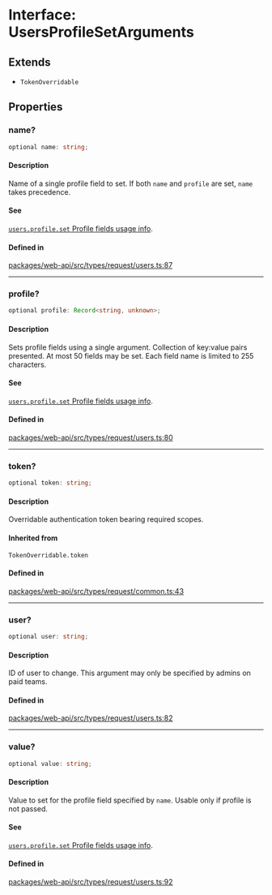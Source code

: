 # Interface: UsersProfileSetArguments

## Extends

- `TokenOverridable`

## Properties

### name?

```ts
optional name: string;
```

#### Description

Name of a single profile field to set. If both `name` and `profile` are set, `name` takes precedence.

#### See

[`users.profile.set` Profile fields usage info](https://api.slack.com/methods/users.profile.set#profile-fields).

#### Defined in

[packages/web-api/src/types/request/users.ts:87](https://github.com/slackapi/node-slack-sdk/blob/7b348598b763c2b7545d1042b5f0429775cfa62c/packages/web-api/src/types/request/users.ts#L87)

***

### profile?

```ts
optional profile: Record<string, unknown>;
```

#### Description

Sets profile fields using a single argument.
Collection of key:value pairs presented.
At most 50 fields may be set. Each field name is limited to 255 characters.

#### See

[`users.profile.set` Profile fields usage info](https://api.slack.com/methods/users.profile.set#profile-fields).

#### Defined in

[packages/web-api/src/types/request/users.ts:80](https://github.com/slackapi/node-slack-sdk/blob/7b348598b763c2b7545d1042b5f0429775cfa62c/packages/web-api/src/types/request/users.ts#L80)

***

### token?

```ts
optional token: string;
```

#### Description

Overridable authentication token bearing required scopes.

#### Inherited from

`TokenOverridable.token`

#### Defined in

[packages/web-api/src/types/request/common.ts:43](https://github.com/slackapi/node-slack-sdk/blob/7b348598b763c2b7545d1042b5f0429775cfa62c/packages/web-api/src/types/request/common.ts#L43)

***

### user?

```ts
optional user: string;
```

#### Description

ID of user to change. This argument may only be specified by admins on paid teams.

#### Defined in

[packages/web-api/src/types/request/users.ts:82](https://github.com/slackapi/node-slack-sdk/blob/7b348598b763c2b7545d1042b5f0429775cfa62c/packages/web-api/src/types/request/users.ts#L82)

***

### value?

```ts
optional value: string;
```

#### Description

Value to set for the profile field specified by `name`. Usable only if profile is not passed.

#### See

[`users.profile.set` Profile fields usage info](https://api.slack.com/methods/users.profile.set#profile-fields).

#### Defined in

[packages/web-api/src/types/request/users.ts:92](https://github.com/slackapi/node-slack-sdk/blob/7b348598b763c2b7545d1042b5f0429775cfa62c/packages/web-api/src/types/request/users.ts#L92)

